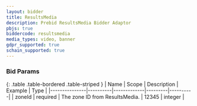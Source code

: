 ```yaml
---
layout: bidder
title: ResultsMedia
description: Prebid ResultsMedia Bidder Adaptor
pbjs: true
biddercode: resultsmedia
media_types: video, banner
gdpr_supported: true
schain_supported: true
---
```


### Bid Params

{: .table .table-bordered .table-striped }
| Name          | Scope    | Description | Example | Type     |
|---------------|----------|-------------|---------|----------|
| zoneId | required | The zone ID from ResultsMedia. | 12345 | integer |
